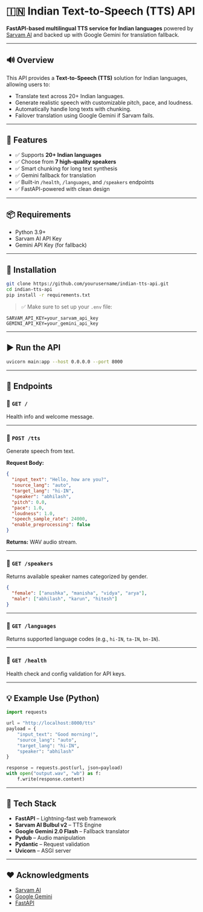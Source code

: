 
# 🇮🇳 Indian Text-to-Speech (TTS) API

**FastAPI-based multilingual TTS service for Indian languages** powered by [Sarvam AI](https://sarvam.ai/) and backed up with Google Gemini for translation fallback.

---

## 🔊 Overview

This API provides a **Text-to-Speech (TTS)** solution for Indian languages, allowing users to:
- Translate text across 20+ Indian languages.
- Generate realistic speech with customizable pitch, pace, and loudness.
- Automatically handle long texts with chunking.
- Failover translation using Google Gemini if Sarvam fails.

---

## 🚀 Features

- ✅ Supports **20+ Indian languages**
- ✅ Choose from **7 high-quality speakers**
- ✅ Smart chunking for long text synthesis
- ✅ Gemini fallback for translation
- ✅ Built-in `/health`, `/languages`, and `/speakers` endpoints
- ✅ FastAPI-powered with clean design

---

## 📦 Requirements

- Python 3.9+
- Sarvam AI API Key
- Gemini API Key (for fallback)

---

## 🔧 Installation

```bash
git clone https://github.com/yourusername/indian-tts-api.git
cd indian-tts-api
pip install -r requirements.txt
```

> ✅ Make sure to set up your `.env` file:

```env
SARVAM_API_KEY=your_sarvam_api_key
GEMINI_API_KEY=your_gemini_api_key
```

---

## ▶️ Run the API

```bash
uvicorn main:app --host 0.0.0.0 --port 8000
```

---

## 📂 Endpoints

### 🔹 `GET /`

Health info and welcome message.

---

### 🔹 `POST /tts`

Generate speech from text.

**Request Body:**

```json
{
  "input_text": "Hello, how are you?",
  "source_lang": "auto",
  "target_lang": "hi-IN",
  "speaker": "abhilash",
  "pitch": 0.0,
  "pace": 1.0,
  "loudness": 1.0,
  "speech_sample_rate": 24000,
  "enable_preprocessing": false
}
```

**Returns:** WAV audio stream.

---

### 🔹 `GET /speakers`

Returns available speaker names categorized by gender.

```json
{
  "female": ["anushka", "manisha", "vidya", "arya"],
  "male": ["abhilash", "karun", "hitesh"]
}
```

---

### 🔹 `GET /languages`

Returns supported language codes (e.g., `hi-IN`, `ta-IN`, `bn-IN`).

---

### 🔹 `GET /health`

Health check and config validation for API keys.

---

## 💡 Example Use (Python)

```python
import requests

url = "http://localhost:8000/tts"
payload = {
    "input_text": "Good morning!",
    "source_lang": "auto",
    "target_lang": "hi-IN",
    "speaker": "abhilash"
}

response = requests.post(url, json=payload)
with open("output.wav", "wb") as f:
    f.write(response.content)
```

---

## 🧠 Tech Stack

- **FastAPI** – Lightning-fast web framework
- **Sarvam AI Bulbul v2** – TTS Engine
- **Google Gemini 2.0 Flash** – Fallback translator
- **Pydub** – Audio manipulation
- **Pydantic** – Request validation
- **Uvicorn** – ASGI server

---



## ❤️ Acknowledgments

- [Sarvam AI](https://sarvam.ai)
- [Google Gemini](https://ai.google.dev)
- [FastAPI](https://fastapi.tiangolo.com)
